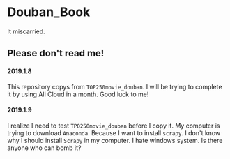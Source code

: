 # Douban_Book
  It miscarried.
## Please don't  read me!
#### 2019.1.8   
  This repository copys from `TOP250movie_douban`. I will be trying to complete it by using Ali Cloud in a month.
  Good luck to me!
#### 2019.1.9
  I realize I need to test `TPO250movie_douban`  before I copy it.
  My computer is trying to download `Anaconda`. Because I want to install `scrapy`. 
  I don't know why I should install `Scrapy` in my computer. 
  I hate windows system. Is there anyone who can bomb it?

